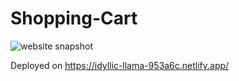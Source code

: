# Shopping-Cart

![website snapshot](https://raw.githubusercontent.com/Extraterra1/Shopping-Cart/main/website-snapshot.gif)

Deployed on https://idyllic-llama-953a6c.netlify.app/
